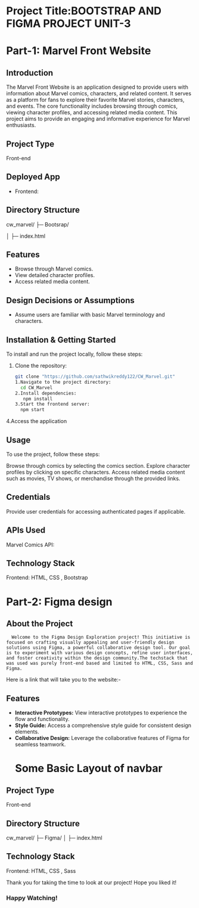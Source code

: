 # Project Title:BOOTSTRAP AND FIGMA PROJECT UNIT-3
# Part-1: Marvel Front Website

## Introduction
The Marvel Front Website is an application designed to provide users with information about Marvel comics, characters, and related content. It serves as a platform for fans to explore their favorite Marvel stories, characters, and events. The core functionality includes browsing through comics, viewing character profiles, and accessing related media content. This project aims to provide an engaging and informative experience for Marvel enthusiasts.

## Project Type
Front-end

## Deployed App
- Frontend: 


## Directory Structure
cw_marvel/
├─ Bootsrap/

│ ├─ index.html
## Features
- Browse through Marvel comics.
- View detailed character profiles.
- Access related media content.

## Design Decisions or Assumptions
- Assume users are familiar with basic Marvel terminology and characters.
## Installation & Getting Started
To install and run the project locally, follow these steps:
1. Clone the repository:
   ```bash
   git clone "https://github.com/sathwikreddy122/CW_Marvel.git"
   1.Navigate to the project directory:
     cd CW_Marvel
   2.Install dependencies:
      npm install
   3.Start the frontend server:
     npm start
4.Access the application
## Usage
To use the project, follow these steps:

Browse through comics by selecting the comics section.
Explore character profiles by clicking on specific characters.
Access related media content such as movies, TV shows, or merchandise through the provided links.
## Credentials
Provide user credentials for accessing authenticated pages if applicable.
## APIs Used
Marvel Comics API:
## Technology Stack
Frontend: HTML, CSS , Bootstrap

# Part-2: Figma design
## About the Project
      Welcome to the Figma Design Exploration project! This initiative is focused on crafting visually appealing and user-friendly design solutions using Figma, a powerful collaborative design tool. Our goal is to experiment with various design concepts, refine user interfaces, and foster creativity within the design community.The techstack that was used was purely front-end based and limited to HTML, CSS, Sass and Figma.

Here is a link that will take you to the website:-
## Features
- **Interactive Prototypes:** View interactive prototypes to experience the flow and functionality.
- **Style Guide:** Access a comprehensive style guide for consistent design elements.
- **Collaborative Design:** Leverage the collaborative features of Figma for seamless teamwork.
  # Some Basic Layout of navbar

## Project Type
Front-end
## Directory Structure
cw_marvel/
├─ Figma/
│ ├─ index.html
  
## Technology Stack
Frontend: HTML, CSS , Sass

Thank you for taking the time to look at our project! Hope you liked it!
### Happy Watching!
